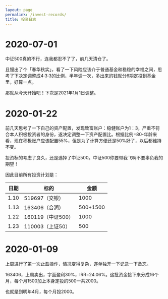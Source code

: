 ```yaml
---
layout: page
permalink: /invest-records/
title: 投资日志
---
```




# 2020-07-01

中证500真的不行，连我都忍不了了，前几天清仓了。

且慢出了个「春华秋实」，看了一下风险应该介于普通基金和稳稳的幸福之间，思考了下决定调整成4:3:3的比例，半年调一次，多出来的钱就分6期定投到基金里，好算一点。

那就从今天开始吧！下次是2021年1月1日调整。

# 2020-01-22

前几天思考了一下自己的资产配置，发现致富账户：稳健账户为1：3，严重不符合本人积极投资者的身份，遂决定调整一下资产配置比。根据比例=80-年龄来看，现在积极账户应该配置55%，但是为了计算方便还是50%好了，以后都维持不变。

投资标的考虑了良久，还是选择了中证500。中证500你要带我飞啊不要辜负我的期望！

因此目前所有投资计划是：

| 日期 | 标的              | 金额     |
| ---- | ----------------- | -------- |
| 1.10 | 519697（交银）    | 1000     |
| 1.13 | 163406（合润）    | 500+1500 |
| 1.22 | 160119（中证500） | 1000     |
| 1.23 | 110003（上证50）  | 500      |



# 2020-01-09

上周进行了第一次止盈操作，情况变得复杂，遂单独开一下记录一下备忘。

163406，上周卖出，字面盈利30%，IRR=24.06%。这批资金接下来分成16个月，每个月1500加上本身定投的500一共2000。

也就是到明年4月，每个月投2000。